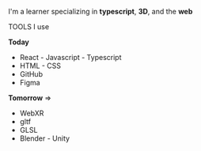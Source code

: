 I'm a learner specializing in **typescript**, **3D**, and the **web**

TOOLS I use

**Today**
- React - Javascript - Typescript
- HTML - CSS
- GitHub
- Figma

**Tomorrow** =>
- WebXR
- gltf
- GLSL
- Blender - Unity
